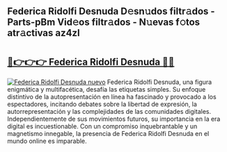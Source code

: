 ## Federica Ridolfi Desnuda D𝚎sn𝚞dos filtr𝚊dos - Parts-pBm Vid𝚎os filtr𝚊dos - N𝚞evas f𝚘tos atr𝚊ctivas az4zI

# <h2><a href="http://mba2vv1.tromn.icu/?c=Federica+Ridolfi+Desnuda">🔗👉👉👉 Federica Ridolfi Desnuda 🔗🔗</a></h2>

[![Federica Ridolfi Desnuda nuevo](https://i.imgur.com/pEAQMta.gif)](http://mba2vv1.tromn.icu/?c=Federica+Ridolfi+Desnuda)
Federica Ridolfi Desnuda, una figura enigmática y multifacética, desafía las etiquetas simples. Su enfoque distintivo de la autopresentación en línea ha fascinado y provocado a los espectadores, incitando debates sobre la libertad de expresión, la autorrepresentación y las complejidades de las comunidades digitales. Independientemente de sus movimientos futuros, su importancia en la era digital es incuestionable. Con un compromiso inquebrantable y un magnetismo innegable, la presencia de Federica Ridolfi Desnuda en el mundo online es imparable.
